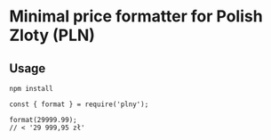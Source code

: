# Minimal price formatter for Polish Zloty (PLN)

## Usage

`npm install`

```
const { format } = require('plny');

format(29999.99);
// < '29 999,95 zł'
```